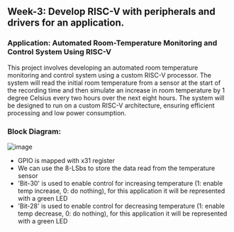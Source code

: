 ## Week-3: Develop RISC-V with peripherals and drivers for an application.

### Application: Automated Room-Temperature Monitoring and Control System Using RISC-V

This project involves developing an automated room temperature monitoring and control system using a custom RISC-V processor. The system will read the initial room temperature from a sensor at the start of the recording time and then simulate an increase in room temperature by 1 degree Celsius every two hours over the next eight hours. The system will be designed to run on a custom RISC-V architecture, ensuring efficient processing and low power consumption.

### Block Diagram:

![image](https://github.com/xeuke/RISCV-HDP/assets/20591370/ef1c15ff-865d-4398-bda3-12e5838ddf54)

- GPIO is mapped with x31 register
- We can use the 8-LSbs to store the data read from the temperature sensor
- 'Bit-30' is used to enable control for increasing temperature (1: enable temp increase, 0: do nothing), for this application it will be represented with a green LED
- 'Bit-28' is used to enable control for decreasing temperature (1: enable temp decrease, 0: do nothing), for this application it will be represented with a green LED

